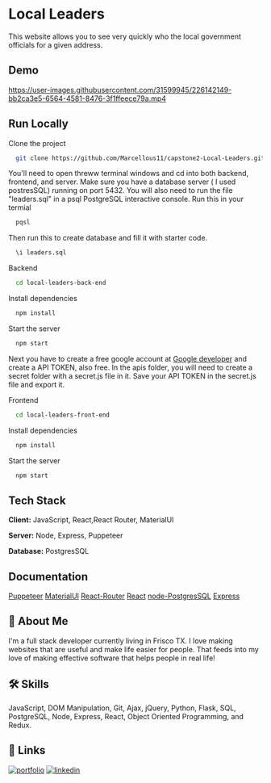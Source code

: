 
# Local Leaders

This website allows you to see very quickly who the local government officials for a given address. 


## Demo

https://user-images.githubusercontent.com/31599945/226142149-bb2ca3e5-6564-4581-8476-3f1ffeece79a.mp4



## Run Locally

Clone the project

```bash
  git clone https://github.com/Marcellous11/capstone2-Local-Leaders.git
```

You'll need to open threww terminal windows and cd into both backend, frontend, and server. Make sure you have a database server ( I used postresSQL) running on port 5432. You will also need to run the file "leaders.sql" in a psql PostgreSQL interactive console. Run this in your termial

```bash
  pqsl
```
 Then run this to create database and fill it with starter code. 
```bash
  \i leaders.sql
```


Backend

```bash
  cd local-leaders-back-end
```

Install dependencies

```bash
  npm install
```

Start the server

```bash
  npm start
```
Next you have to create a free google account at [Google developer](https://developers.google.com/) and create a API TOKEN, also free. 
In the apis folder, you will need to create a secret folder with a secret.js file in it.  Save your API TOKEN in the secret.js file and export it.

Frontend

```bash
  cd local-leaders-front-end
```

Install dependencies

```bash
  npm install
```

Start the server

```bash
  npm start
```


## Tech Stack

**Client:** JavaScript, React,React Router, MaterialUI

**Server:** Node, Express, Puppeteer

**Database:** PostgresSQL


## Documentation

[Puppeteer](https://pptr.dev/)
[MaterialUI](https://mui.com/material-ui/getting-started/overview/)
[React-Router](https://reactrouter.com/en/main)
[React](https://react.dev/reference/react)
[node-PostgresSQL](https://node-postgres.com/)
[Express](https://expressjs.com/)


## 🚀 About Me
I'm a full stack developer currently living in Frisco TX. I love making websites that are useful and make life easier for people. That feeds into my love of making effective software that helps people in real life!


## 🛠 Skills
JavaScript, DOM Manipulation, Git, Ajax, jQuery, Python, Flask, SQL, PostgreSQL, Node, Express, React, Object Oriented Programming, and Redux.


## 🔗 Links
[![portfolio](https://img.shields.io/badge/my_portfolio-000?style=for-the-badge&logo=ko-fi&logoColor=white)](https://marcellous.tech/)
[![linkedin](https://img.shields.io/badge/linkedin-0A66C2?style=for-the-badge&logo=linkedin&logoColor=white)](https://www.linkedin.com/in/m-curtis-jr/)


